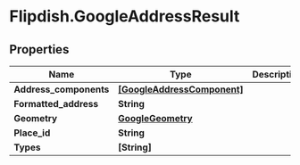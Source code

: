 # Flipdish.GoogleAddressResult

## Properties
Name | Type | Description | Notes
------------ | ------------- | ------------- | -------------
**Address_components** | [**[GoogleAddressComponent]**](GoogleAddressComponent.md) |  | [optional] 
**Formatted_address** | **String** |  | [optional] 
**Geometry** | [**GoogleGeometry**](GoogleGeometry.md) |  | [optional] 
**Place_id** | **String** |  | [optional] 
**Types** | **[String]** |  | [optional] 


